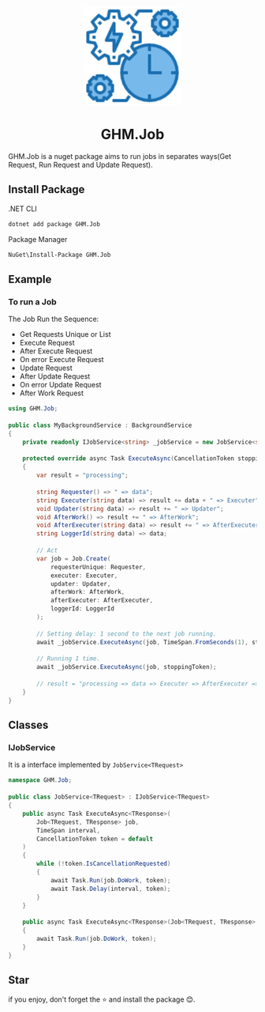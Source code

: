 <p align="center">
<img src="logo.png" alt="logo" width="200px"/>
</p>

<h1 align="center"> GHM.Job </h1>

GHM.Job is a nuget package aims to run jobs in separates ways(Get Request, Run Request and Update Request).

## Install Package

.NET CLI

```sh
dotnet add package GHM.Job
```

Package Manager

```sh
NuGet\Install-Package GHM.Job
```

## Example

### To run a Job

The Job Run the Sequence:

- Get Requests Unique or List
- Execute Request
- After Execute Request
- On error Execute Request
- Update Request
- After Update Request
- On error Update Request
- After Work Request

```csharp
using GHM.Job;

public class MyBackgroundService : BackgroundService
{
    private readonly IJobService<string> _jobService = new JobService<string>();

    protected override async Task ExecuteAsync(CancellationToken stoppingToken)
    {
        var result = "processing";

        string Requester() => " => data";
        string Executer(string data) => result += data + " => Executer";
        void Updater(string data) => result += " => Updater";
        void AfterWork() => result += " => AfterWork";
        void AfterExecuter(string data) => result += " => AfterExecuter";
        string LoggerId(string data) => data;

        // Act
        var job = Job.Create(
            requesterUnique: Requester,
            executer: Executer,
            updater: Updater,
            afterWork: AfterWork,
            afterExecuter: AfterExecuter,
            loggerId: LoggerId
        );

        // Setting delay: 1 second to the next job running.
        await _jobService.ExecuteAsync(job, TimeSpan.FromSeconds(1), stoppingToken);

        // Running 1 time.
        await _jobService.ExecuteAsync(job, stoppingToken);

        // result = "processing => data => Executer => AfterExecuter => Updater => AfterWork"
    }
}
```

## Classes

### IJobService

It is a interface implemented by `JobService<TRequest>`

```csharp
namespace GHM.Job;

public class JobService<TRequest> : IJobService<TRequest>
{
    public async Task ExecuteAsync<TResponse>(
        Job<TRequest, TResponse> job,
        TimeSpan interval,
        CancellationToken token = default
    )
    {
        while (!token.IsCancellationRequested)
        {
            await Task.Run(job.DoWork, token);
            await Task.Delay(interval, token);
        }
    }

    public async Task ExecuteAsync<TResponse>(Job<TRequest, TResponse> job, CancellationToken token = default)
    {
        await Task.Run(job.DoWork, token);
    }
}
```

## Star

if you enjoy, don't forget the ⭐ and install the package 😊.
